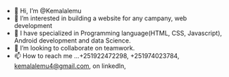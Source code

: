 - 👋 Hi, I’m @Kemalalemu
- 👀 I’m interested in building a website for any campany, web development
- 🌱 I have specialized in Programming language(HTML, CSS, Javascript), Android development and data Science.
- 💞️ I’m looking to collaborate on teamwork.
- 📫 How to reach me ...+251922472298, +251974023784, kemalalemu4@gmail.com, on linkedln, 


<!---
Kemalalemu/Kemalalemu is a ✨ special ✨ repository because its `README.md` (this file) appears on your GitHub profile.
You can click the Preview link to take a look at your changes.
--->
